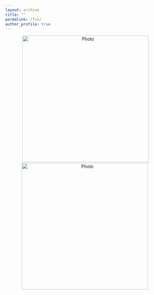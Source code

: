 ```yaml
---
layout: archive
title: ""
permalink: /fun/
author_profile: true
---
```



<p align="center">
  <img src="https://yaojieliu.github.io/images/Fun1.jpg?raw=true" alt="Photo" style="width: 400px;"/> 
  <img src="https://yaojieliu.github.io/images/Fun2.jpg?raw=true" alt="Photo" style="width: 400px;"/> 
</p>


